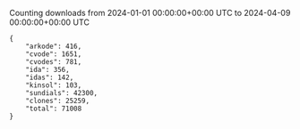 
Counting downloads from 2024-01-01 00:00:00+00:00 UTC to 2024-04-09 00:00:00+00:00 UTC

```
{
    "arkode": 416,
    "cvode": 1651,
    "cvodes": 781,
    "ida": 356,
    "idas": 142,
    "kinsol": 103,
    "sundials": 42300,
    "clones": 25259,
    "total": 71008
}
```
